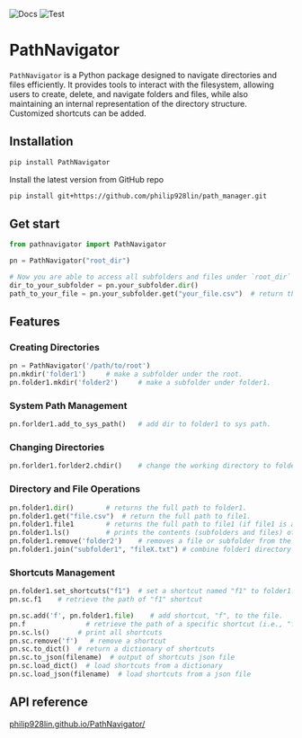 ![Docs](https://github.com/philip928lin/PathNavigator/actions/workflows/docs.yml/badge.svg)
![Test](https://github.com/philip928lin/PathNavigator/actions/workflows/test.yml/badge.svg)

# PathNavigator

`PathNavigator` is a Python package designed to navigate directories and files efficiently. It provides tools to interact with the filesystem, allowing users to create, delete, and navigate folders and files, while also maintaining an internal representation of the directory structure. Customized shortcuts can be added.


## Installation

```bash
pip install PathNavigator
```

Install the latest version from GitHub repo
```bash
pip install git+https://github.com/philip928lin/path_manager.git
```

## Get start

```python
from pathnavigator import PathNavigator

pn = PathNavigator("root_dir")

# Now you are able to access all subfolders and files under `root_dir`
dir_to_your_subfolder = pn.your_subfolder.dir()
path_to_your_file = pn.your_subfolder.get("your_file.csv")  # return the full path to your_file.csv.
```

## Features

### Creating Directories
```python
pn = PathNavigator('/path/to/root')
pn.mkdir('folder1')     # make a subfolder under the root.
pn.folder1.mkdir('folder2')     # make a subfolder under folder1.
```

### System Path Management
```python
pn.forlder1.add_to_sys_path()   # add dir to folder1 to sys path.
```

### Changing Directories
```python
pn.forlder1.forlder2.chdir()    # change the working directory to folder2.
```

### Directory and File Operations
```python
pn.folder1.dir()        # returns the full path to folder1.
pn.folder1.get("file.csv")  # return the full path to file1.
pn.folder1.file1        # returns the full path to file1 (if file1 is a valid attribute name).
pn.folder1.ls()         # prints the contents (subfolders and files) of folder1.
pn.folder1.remove('folder2')    # removes a file or subfolder from the folder and deletes it from the filesystem.
pn.folder1.join("subfolder1", "fileX.txt") # combine folder1 directory with "subfolder1/fileX.txt" and return it.
```

### Shortcuts Management
```python
pn.folder1.set_shortcuts("f1")  # set a shortcut named "f1" to folder1.
pn.sc.f1    # retrieve the path of "f1" shortcut

pn.sc.add('f', pn.folder1.file)    # add shortcut, "f", to the file.
pn.f               # retrieve the path of a specific shortcut (i.e., "f")
pn.sc.ls()       # print all shortcuts
pn.sc.remove('f')   # remove a shortcut
pn.sc.to_dict()  # return a dictionary of shortcuts
pn.sc.to_json(filename)  # output of shortcuts json file
pn.sc.load_dict()  # load shortcuts from a dictionary
pn.sc.load_json(filename)  # load shortcuts from a json file
```

## API reference
[philip928lin.github.io/PathNavigator/](https://philip928lin.github.io/PathNavigator/)
